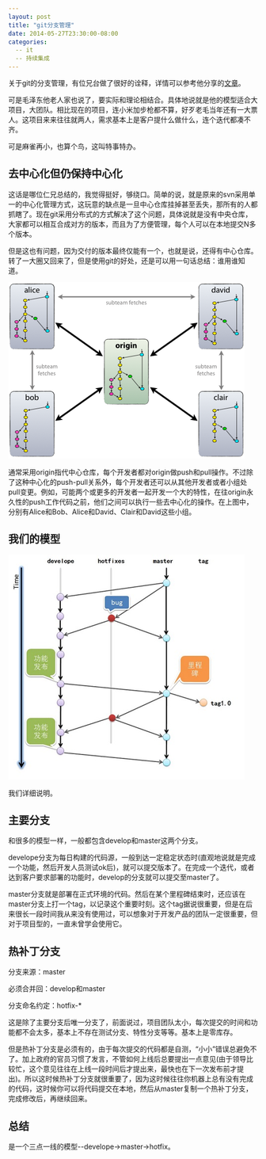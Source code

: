 ```yaml
---
layout: post
title: "git分支管理"
date: 2014-05-27T23:30:00-08:00
categories:
  -- it
  -- 持续集成
---
```


关于git的分支管理，有位兄台做了很好的诠释，详情可以参考他分享的[文章][1]。

[1]: <http://www.juvenxu.com/2010/11/28/a-successful-git-branching-model/>

可是毛泽东他老人家也说了，要实际和理论相结合。具体地说就是他的模型适合大项目，大团队。相比现在的项目，连小米加步枪都不算，好歹老毛当年还有一大票人。这项目来来往往就两人，需求基本上是客户提什么做什么，连个迭代都凑不齐。

可是麻雀再小，也算个鸟，这叫特事特办。



去中心化但仍保持中心化
-----------

这话是哪位仁兄总结的，我觉得挺好，够绕口。简单的说，就是原来的svn采用单一的中心化管理方式，这玩意的缺点是一旦中心仓库挂掉甚至丢失，那所有的人都抓瞎了。现在git采用分布式的方式解决了这个问题，具体说就是没有中央仓库，大家都可以相互合成对方的版本，而且为了方便管理，每个人可以在本地提交N多个版本。

但是这也有问题，因为交付的版本最终仅能有一个，也就是说，还得有中心仓库。转了一大圈又回来了，但是使用git的好处，还是可以用一句话总结：谁用谁知道。

![](</images/2014/git-branch-2.png>)

通常采用origin指代中心仓库，每个开发者都对origin做push和pull操作。不过除了这种中心化的push-pull关系外，每个开发者还可以从其他开发者或者小组处pull变更。例如，可能两个或更多的开发者一起开发一个大的特性，在往origin永久性的push工作代码之前，他们之间可以执行一些去中心化的操作。在上图中，分别有Alice和Bob、Alice和David、Clair和David这些小组。



我们的模型
-----

![](</images/2014/git01.jpg>)

我们详细说明。



主要分支
----

和很多的模型一样，一般都包含develop和master这两个分支。

develope分支为每日构建的代码源，一般到达一定稳定状态时(直观地说就是完成一个功能，然后开发人员测试ok后)，就可以提交版本了。在完成一个迭代，或者达到客户要求部署的功能时，develop的分支就可以提交至master了。

master分支就是部署在正式环境的代码。然后在某个里程碑结束时，还应该在master分支上打一个tag，以记录这个重要时刻。这个tag据说很重要，但是在后来很长一段时间我从来没有使用过，可以想象对于开发产品的团队一定很重要，但对于项目型的，一直未曾学会使用它。



热补丁分支
-----

分支来源：master

必须合并回：develop和master

分支命名约定：hotfix-\*

这是除了主要分支后唯一分支了，前面说过，项目团队太小，每次提交的时间和功能都不会太多，基本上不存在测试分支、特性分支等等。基本上是零库存。

但是热补丁分支是必须有的，由于每次提交的代码都是自测，“小小”错误总避免不了。加上政府的官员习惯了发言，不管如何上线后总要提出一点意见(由于领导比较忙，这个意见往往在上线一段时间后才提出来，最快也在下一次发布前才提出)。所以这时候热补丁分支就很重要了，因为这时候往往你机器上总有没有完成的代码，这时候你可以将代码提交在本地，然后从master复制一个热补丁分支，完成修改后，再继续回来。

总结
--

是一个三点一线的模型--develope-\>master-\>hotfix。
